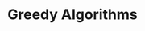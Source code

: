 ---
title: Greedy Algorithms
number: 28
time: 2022-04-01 12:00
location: Graham Hall 210
quiz: https://forms.gle/uY8dZFPenjtN9JF18
notes:
noutes_source:
slides_pdf:
slides_ppt:
youtube:
recording:
passcode:
textbook: CLRS 16.1, 16.2, 16.3
---